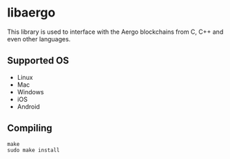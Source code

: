 # libaergo

This library is used to interface with the Aergo blockchains
from C, C++ and even other languages.


## Supported OS

* Linux
* Mac
* Windows
* iOS
* Android


## Compiling

```
make
sudo make install
```
